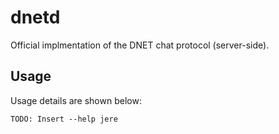 dnetd
=====

Official implmentation of the DNET chat protocol (server-side).

## Usage

Usage details are shown below:

```
TODO: Insert --help jere
```
